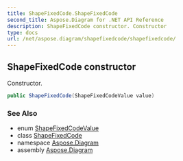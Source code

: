 ```yaml
---
title: ShapeFixedCode.ShapeFixedCode
second_title: Aspose.Diagram for .NET API Reference
description: ShapeFixedCode constructor. Constructor
type: docs
url: /net/aspose.diagram/shapefixedcode/shapefixedcode/
---
```

## ShapeFixedCode constructor

Constructor.

```csharp
public ShapeFixedCode(ShapeFixedCodeValue value)
```

### See Also

* enum [ShapeFixedCodeValue](../../shapefixedcodevalue/)
* class [ShapeFixedCode](../)
* namespace [Aspose.Diagram](../../shapefixedcode/)
* assembly [Aspose.Diagram](../../../)


